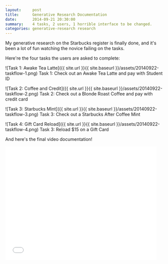```yaml
---
layout:     post
title:      Generative Research Documentation
date:       2014-09-21 20:30:00
summary:    4 tasks, 2 users, 1 horrible interface to be changed.
categories: generative-research research
---
```


My generative research on the Starbucks register is finally done, and it's been a lot of fun watching the novice failing on the tasks.

Here're the four tasks the users are asked to complete:

![Task 1: Awake Tea Latte]({{ site.url }}{{ site.baseurl }}/assets/20140922-taskflow-1.png)
<span class="small mid-gray">Task 1: Check out an Awake Tea Latte and pay with Student ID</span>

![Task 2: Coffee and Credit]({{ site.url }}{{ site.baseurl }}/assets/20140922-taskflow-2.png)
<span class="small mid-gray">Task 2: Check out a Blonde Roast Coffee and pay with credit card</span>

![Task 3: Starbucks Mint]({{ site.url }}{{ site.baseurl }}/assets/20140922-taskflow-3.png)
<span class="small mid-gray">Task 3: Check out a Starbucks After Coffee Mint</span>

![Task 4: Gift Card Reload]({{ site.url }}{{ site.baseurl }}/assets/20140922-taskflow-4.png)
<span class="small mid-gray">Task 3: Reload $15 on a Gift Card</span>

And here's the final video documentation!

<iframe width="480" height="360" src="//www.youtube.com/embed/jR5DKjXVhsQ?rel=0" frameborder="0" allowfullscreen></iframe>
